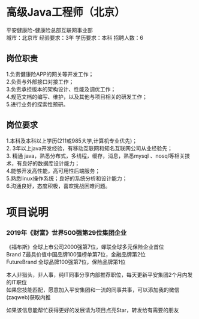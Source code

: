 # 高级Java工程师（北京）
平安健康险-健康险总部互联网事业部  
城市：北京市 经验要求：3年 学历要求：本科  招聘人数：6

## 岗位职责
1.负责健康险APP的网关等开发工作；   
2.负责与外部接口对接工作；   
3.负责承担版本的架构设计、性能及调优工作；   
4.规范文档的编写、维护，以及其他与项目相关的研发工作；   
5.进行业务的探索性预研。

## 岗位要求
1.本科及本科以上学历(211或985大学,计算机专业优先)；   
2. 3年以上java开发经验，有移动互联网和知名互联网公司从业经验先；    
3. 精通 java，熟悉分布式，多线程，缓存，消息，熟悉mysql 、nosql等相关技术，有良好的数据库设计能力；   
4.能够开发高性能，高可用性后端服务；   
5.熟悉linux操作系统；良好的系统分析和设计能力；   
6.沟通良好，态度积极，喜欢挑战困难问题。

# 项目说明

### 2019年《财富》世界500强第29位集团企业
《福布斯》全球上市公司2000强第7位，蝉联全球多元保险企业首位  
Brand Z最具价值中国品牌100强榜单第7位，金融品牌第2位  
FutureBrand 全球品牌100强第7位，保险品牌第1位

本人非猎头，非人事，纯IT同事分享内部推荐职位，每天更新平安集团2个月内发的IT职位  
如果您技能匹配，愿意加入平安集团和一流的同事共事，可以添加我的微信(zaqweb)获取内推 

如果该信息能帮忙获得更好的发展请为项目点亮Star，转发给有需要的朋友





